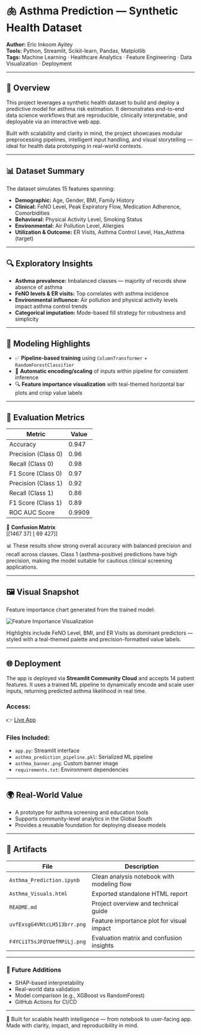 # 🫁 Asthma Prediction — Synthetic Health Dataset

**Author:** Eric Inkoom Ayitey  
**Tools:** Python, Streamlit, Scikit-learn, Pandas, Matplotlib  
**Tags:** Machine Learning · Healthcare Analytics · Feature Engineering · Data Visualization · Deployment

---

## 📌 Overview

This project leverages a synthetic health dataset to build and deploy a predictive model for asthma risk estimation. It demonstrates end-to-end data science workflows that are reproducible, clinically interpretable, and deployable via an interactive web app.

Built with scalability and clarity in mind, the project showcases modular preprocessing pipelines, intelligent input handling, and visual storytelling — ideal for health data prototyping in real-world contexts.

---

## 📊 Dataset Summary

The dataset simulates 15 features spanning:

- **Demographic:** Age, Gender, BMI, Family History  
- **Clinical:** FeNO Level, Peak Expiratory Flow, Medication Adherence, Comorbidities  
- **Behavioral:** Physical Activity Level, Smoking Status  
- **Environmental:** Air Pollution Level, Allergies  
- **Utilization & Outcome:** ER Visits, Asthma Control Level, Has_Asthma (target)

---

## 🔍 Exploratory Insights

- **Asthma prevalence:** Imbalanced classes — majority of records show absence of asthma
- **FeNO levels & ER visits:** Top correlates with asthma incidence
- **Environmental influence:** Air pollution and physical activity levels impact asthma control trends
- **Categorical imputation:** Mode-based fill strategy for robustness and simplicity

---

## 🧠 Modeling Highlights

- ✅ **Pipeline-based training** using `ColumnTransformer` + `RandomForestClassifier`
- 🔁 **Automatic encoding/scaling** of inputs within pipeline for consistent inference
- 🔍 **Feature importance visualization** with teal-themed horizontal bar plots and crisp value labels

---

## 🔢 Evaluation Metrics

| Metric               | Value  |
|----------------------|--------|
| Accuracy             | 0.947  |
| Precision (Class 0)  | 0.96   |
| Recall (Class 0)     | 0.98   |
| F1 Score (Class 0)   | 0.97   |
| Precision (Class 1)  | 0.92   |
| Recall (Class 1)     | 0.86   |
| F1 Score (Class 1)   | 0.89   |
| ROC AUC Score        | 0.9909 |

🧮 **Confusion Matrix**  
      [[1467 37]
      [ 69 427]]


📊 These results show strong overall accuracy with balanced precision and recall across classes. Class 1 (asthma-positive) predictions have high precision, making the model suitable for cautious clinical screening applications.

---

## 🖼️ Visual Snapshot

Feature importance chart generated from the trained model:

![Feature Importance Visualization](uvfExsgG4VNtcLH513brr.png)

Highlights include FeNO Level, BMI, and ER Visits as dominant predictors — styled with a teal-themed palette and precision-formatted value labels.

---

## 🌐 Deployment

The app is deployed via **Streamlit Community Cloud** and accepts 14 patient features. It uses a trained ML pipeline to dynamically encode and scale user inputs, returning predicted asthma likelihood in real time.

### Access:

👉 [Live App](https://asthma-prediction-app-edksy83arxrfajqyzfnmtv.streamlit.app/)  

### Files Included:

- `app.py`: Streamlit interface  
- `asthma_prediction_pipeline.pkl`: Serialized ML pipeline  
- `asthma_banner.png`: Custom banner image  
- `requirements.txt`: Environment dependencies

---

## 🌍 Real-World Value

- A prototype for asthma screening and education tools  
- Supports community-level analytics in the Global South  
- Provides a reusable foundation for deploying disease models

---

## 📂 Artifacts

| File                          | Description                                  |
|------------------------------|----------------------------------------------|
| `Asthma_Prediction.ipynb`    | Clean analysis notebook with modeling flow   |
| `Asthma_Visuals.html`        | Exported standalone HTML report              |
| `README.md`                  | Project overview and technical guide         |
| `uvfExsgG4VNtcLH513brr.png`  | Feature importance plot for visual impact    |
| `F4YCi1T5sJFQYUefMPiLj.png`  | Evaluation matrix and confusion insights     |

---

### 🧪 Future Additions

- SHAP-based interpretability  
- Real-world data validation  
- Model comparison (e.g., XGBoost vs RandomForest)  
- GitHub Actions for CI/CD

---

🚀 Built for scalable health intelligence — from notebook to user-facing app.  
Made with clarity, impact, and reproducibility in mind.
